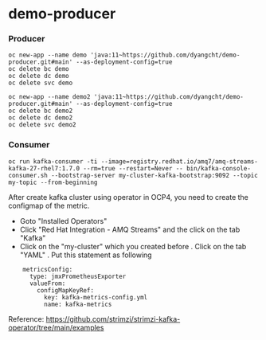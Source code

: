 # demo-producer

### Producer
```
oc new-app --name demo 'java:11~https://github.com/dyangcht/demo-producer.git#main' --as-deployment-config=true
oc delete bc demo
oc delete dc demo
oc delete svc demo

oc new-app --name demo2 'java:11~https://github.com/dyangcht/demo-producer.git#main' --as-deployment-config=true
oc delete bc demo2
oc delete dc demo2
oc delete svc demo2

```

### Consumer
```
oc run kafka-consumer -ti --image=registry.redhat.io/amq7/amq-streams-kafka-27-rhel7:1.7.0 --rm=true --restart=Never -- bin/kafka-console-consumer.sh --bootstrap-server my-cluster-kafka-bootstrap:9092 --topic my-topic --from-beginning
```

After create kafka cluster using operator in OCP4, you need to create the configmap of the metric.
- Goto "Installed Operators"
- Click "Red Hat Integration - AMQ Streams" and the click on the tab "Kafka"
- Click on the "my-cluster" which you created before
. Click on the tab "YAML"
. Put this statement as following
```
    metricsConfig:
      type: jmxPrometheusExporter
      valueFrom:
        configMapKeyRef:
          key: kafka-metrics-config.yml
          name: kafka-metrics
```

Reference: https://github.com/strimzi/strimzi-kafka-operator/tree/main/examples <br/>

